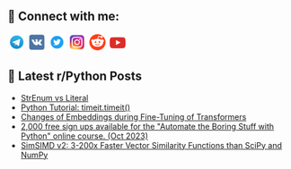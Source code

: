 ## 🔎 Connect with me:
[<img src="https://github.com/bullbesh/bullbesh/blob/main/images/Telegram.png" width="32" height="32" />](https://t.me/bullbesh)
[<img src="https://github.com/bullbesh/bullbesh/blob/main/images/VK.png" width="32" height="32" />](https://vk.com/bullbesh)
[<img src="https://github.com/bullbesh/bullbesh/blob/main/images/Twitter.png" width="32" height="32" />](https://twitter.com/bullbesh1)
[<img src="https://github.com/bullbesh/bullbesh/blob/main/images/Instagram.png" width="32" height="32" />](https://www.instagram.com/bullbesh)
[<img src="https://github.com/bullbesh/bullbesh/blob/main/images/Reddit.png" width="32" height="32" />](https://www.reddit.com/user/bullbesh)
[<img src="https://github.com/bullbesh/bullbesh/blob/main/images/YouTube.png" width="32" height="32" />](https://www.youtube.com/channel/UCtfjRs6uzgq5mfm8S06WTcg)

## 📕 Latest r/Python Posts
<!-- BLOG-POST-LIST:START -->
- [StrEnum vs Literal](https://www.reddit.com/r/Python/comments/170u7ww/strenum_vs_literal/)
- [Python Tutorial: timeit.timeit&lpar;&rpar;](https://www.reddit.com/r/Python/comments/170t9rh/python_tutorial_timeittimeit/)
- [Changes of Embeddings during Fine-Tuning of Transformers](https://www.reddit.com/r/Python/comments/170r1gw/changes_of_embeddings_during_finetuning_of/)
- [2,000 free sign ups available for the &quot;Automate the Boring Stuff with Python&quot; online course. &lpar;Oct 2023&rpar;](https://www.reddit.com/r/Python/comments/170q9uk/2000_free_sign_ups_available_for_the_automate_the/)
- [SimSIMD v2: 3-200x Faster Vector Similarity Functions than SciPy and NumPy](https://www.reddit.com/r/Python/comments/170p7qm/simsimd_v2_3200x_faster_vector_similarity/)
<!-- BLOG-POST-LIST:END -->

